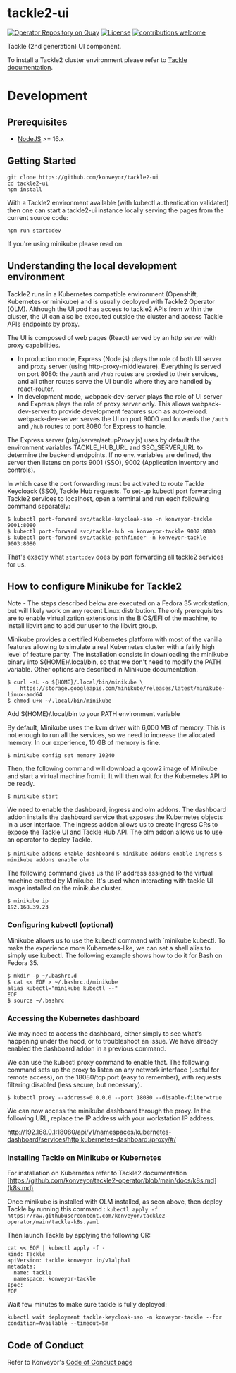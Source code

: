 # tackle2-ui

[![Operator Repository on Quay](https://quay.io/repository/konveyor/tackle2-ui/status "Operator Repository on Quay")](https://quay.io/repository/konveyor/tackle2-ui) [![License](http://img.shields.io/:license-apache-blue.svg)](http://www.apache.org/licenses/LICENSE-2.0.html) [![contributions welcome](https://img.shields.io/badge/contributions-welcome-brightgreen.svg?style=flat)](https://github.com/konveyor/tackle2-ui/pulls)

Tackle (2nd generation) UI component.

To install a Tackle2 cluster environment please refer to [Tackle documentation](https://github.com/konveyor/tackle).

# Development

## Prerequisites

- [NodeJS](https://nodejs.org/en/) >= 16.x

## Getting Started

```
git clone https://github.com/konveyor/tackle2-ui
cd tackle2-ui
npm install
```

With a Tackle2 environment available (with kubectl authentication validated)  
then one can start a tackle2-ui instance locally serving the pages from the current source code:

`npm run start:dev`

If you're using minikube please read on.

## Understanding the local development environment

Tackle2 runs in a Kubernetes compatible environment (Openshift, Kubernetes or minikube) and is usually deployed with Tackle2 Operator (OLM).
Although the UI pod has access to tackle2 APIs from within the cluster, the UI can also be executed outside the cluster and access Tackle APIs endpoints by proxy.

The UI is composed of web pages (React) served by an http server with proxy capabilities.

- In production mode, Express (Node.js) plays the role of both UI server and proxy server (using http-proxy-middleware).
  Everything is served on port 8080: the `/auth` and `/hub` routes are proxied to their services, and all other routes serve the UI bundle where they are handled by react-router.
- In development mode, webpack-dev-server plays the role of UI server and Express plays the role of proxy server only. This allows webpack-dev-server to provide development features such as auto-reload.
  webpack-dev-server serves the UI on port 9000 and forwards the `/auth` and `/hub` routes to port 8080 for Express to handle.

The Express server (pkg/server/setupProxy.js) uses by default the environment variables TACKLE_HUB_URL and SSO_SERVER_URL to determine the backend endpoints.
If no env. variables are defined, the server then listens on ports 9001 (SSO), 9002 (Application inventory and controls).

In which case the port forwarding must be activated to route Tackle Keycloack (SSO), Tackle Hub requests.
To set-up kubectl port forwarding Tackle2 services to localhost, open a terminal and run each following command separately:

```
$ kubectl port-forward svc/tackle-keycloak-sso -n konveyor-tackle 9001:8080
$ kubectl port-forward svc/tackle-hub -n konveyor-tackle 9002:8080
$ kubectl port-forward svc/tackle-pathfinder -n konveyor-tackle 9003:8080
```

That's exactly what `start:dev` does by port forwarding all tackle2 services for us.

## How to configure Minikube for Tackle2

Note - The steps described below are executed on a Fedora 35 workstation, but will likely work on any recent Linux distribution.
The only prerequisites are to enable virtualization extensions in the BIOS/EFI of the machine, to install libvirt and to add our user to the libvirt group.

Minikube provides a certified Kubernetes platform with most of the vanilla features allowing to simulate a real Kubernetes cluster with a fairly high level of feature parity.
The installation consists in downloading the minikube binary into ${HOME}/.local/bin, so that we don't need to modify the PATH variable. Other options are described in Minikube documentation.

```
$ curl -sL -o ${HOME}/.local/bin/minikube \
    https://storage.googleapis.com/minikube/releases/latest/minikube-linux-amd64
$ chmod u+x ~/.local/bin/minikube
```

Add ${HOME}/.local/bin to your PATH environment variable

By default, Minikube uses the kvm driver with 6,000 MB of memory. This is not enough to run all the services, so we need to increase the allocated memory. In our experience, 10 GB of memory is fine.

`$ minikube config set memory 10240`

Then, the following command will download a qcow2 image of Minikube and start a virtual machine from it. It will then wait for the Kubernetes API to be ready.

`$ minikube start`

We need to enable the dashboard, ingress and olm addons. The dashboard addon installs the dashboard service that exposes the Kubernetes objects in a user interface. The ingress addon allows us to create Ingress CRs to expose the Tackle UI and Tackle Hub API. The olm addon allows us to use an operator to deploy Tackle.

`$ minikube addons enable dashboard`
`$ minikube addons enable ingress`
`$ minikube addons enable olm`

The following command gives us the IP address assigned to the virtual machine created by Minikube.
It's used when interacting with tackle UI image installed on the minikube cluster.

```
$ minikube ip
192.168.39.23
```

### Configuring kubectl (optional)

Minikube allows us to use the kubectl command with `minikube kubectl. To make the experience more Kubernetes-like, we can set a shell alias to simply use kubectl.
The following example shows how to do it for Bash on Fedora 35.

```
$ mkdir -p ~/.bashrc.d
$ cat << EOF > ~/.bashrc.d/minikube
alias kubectl="minikube kubectl --"
EOF
$ source ~/.bashrc
```

### Accessing the Kubernetes dashboard

We may need to access the dashboard, either simply to see what's happening under the hood, or to troubleshoot an issue. We have already enabled the dashboard addon in a previous command.

We can use the kubectl proxy command to enable that. The following command sets up the proxy to listen on any network interface (useful for remote access), on the 18080/tcp port (easy to remember), with requests filtering disabled (less secure, but necessary).

`$ kubectl proxy --address=0.0.0.0 --port 18080 --disable-filter=true`

We can now access the minikube dashboard through the proxy.
In the following URL, replace the IP address with your workstation IP address.

http://192.168.0.1:18080/api/v1/namespaces/kubernetes-dashboard/services/http:kubernetes-dashboard:/proxy/#/

### Installing Tackle on Minikube or Kubernetes

For installation on Kubernetes refer to Tackle2 documentation [https://github.com/konveyor/tackle2-operator/blob/main/docs/k8s.md](k8s.md)

Once minikube is installed with OLM installed, as seen above, then deploy Tackle by running this command :
`kubectl apply -f https://raw.githubusercontent.com/konveyor/tackle2-operator/main/tackle-k8s.yaml`

Then launch Tackle by applying the following CR:

```
cat << EOF | kubectl apply -f -
kind: Tackle
apiVersion: tackle.konveyor.io/v1alpha1
metadata:
  name: tackle
  namespace: konveyor-tackle
spec:
EOF
```

Wait few minutes to make sure tackle is fully deployed:

`kubectl wait deployment tackle-keycloak-sso -n konveyor-tackle --for condition=Available --timeout=5m`

## Code of Conduct

Refer to Konveyor's [Code of Conduct page](https://github.com/konveyor/community/blob/main/CODE_OF_CONDUCT.md)
